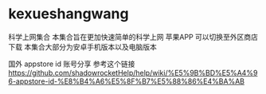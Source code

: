 # kexueshangwang
科学上网集合
本集合旨在更加快速简单的科学上网
苹果APP 可以切换至外区商店下载
本集合大部分为安卓手机版本以及电脑版本

国外 appstore id 账号分享 参考这个链接
https://github.com/shadowrocketHelp/help/wiki/%E5%9B%BD%E5%A4%96-appstore-id-%E8%B4%A6%E5%8F%B7%E5%88%86%E4%BA%AB
